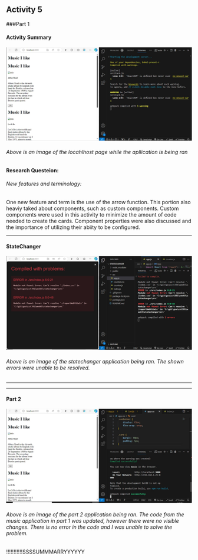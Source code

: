 ## Activity 5

###Part 1
#### Activity Summary
![part1](part1.jpg 'part1')
###### Above is an image of the locahlhost page while the apllication is being ran

#### Research Questeion:
###### New features and terminology:
One new feature and term is the use of the arrow function. This portion also heaviy taked about components, such as custom components. Custom components were used in this activity to minimize the amount of code needed to create the cards. Component properties were also discussed and the importance of utilizing their abiity to be configured.
***
#### StateChanger
![SC](statechanger.jpg 'statechanger')
###### Above is an image of the statechanger application being ran. The shown errors were unable to be resolved.
***
***
#### Part 2
![Part2](part2.jpg 'part2')
###### Above is an image of the part 2 application being ran. The code from the music application in part 1 was updated, however there were no visible changes. There is no error in the code and I was unable to solve the problem.

!!!!!!!!!!!SSSSUMMMARRYYYYYY
